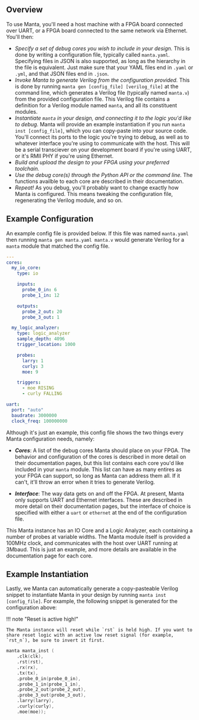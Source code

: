 
## Overview

To use Manta, you'll need a host machine with a FPGA board connected over UART, or a FPGA board connected to the same network via Ethernet. You'll then:

- _Specify a set of debug cores you wish to include in your design._ This is done by writing a configuration file, typically called `manta.yaml`. Specifying files in JSON is also supported, as long as the hierarchy in the file is equivalent. Just make sure that your YAML files end in `.yaml` or `.yml`, and that JSON files end in `.json`.
- _Invoke Manta to generate Verilog from the configuration provided._ This is done by running `manta gen [config_file] [verilog_file]` at the command line, which generates a Verilog file (typically named `manta.v`) from the provided configuration file. This Verilog file contains a definition for a Verilog module named `manta`, and all its constituent modules.
- _Instantiate `manta` in your design, and connecting it to the logic you'd like to debug._ Manta will provide an example instantiation if you run `manta inst [config_file]`, which you can copy-paste into your source code. You'll connect its ports to the logic you're trying to debug, as well as to whatever interface you're using to communicate with the host. This will be a serial transciever on your development board if you're using UART, or it's RMII PHY if you're using Ethernet.
- _Build and upload the design to your FPGA using your preferred toolchain._
- _Use the debug core(s) through the Python API or the command line._ The functions availble to each core are described in their documentation.
- _Repeat!_ As you debug, you'll probably want to change exactly how Manta is configured. This means tweaking the configuration file, regenerating the Verilog module, and so on.

## Example Configuration

An example config file is provided below. If this file was named `manta.yaml` then running `manta gen manta.yaml manta.v` would generate Verilog for a `manta` module that matched the config file.

```yaml
---
cores:
  my_io_core:
    type: io

    inputs:
      probe_0_in: 6
      probe_1_in: 12

    outputs:
      probe_2_out: 20
      probe_3_out: 1

  my_logic_analyzer:
    type: logic_analyzer
    sample_depth: 4096
    trigger_location: 1000

    probes:
      larry: 1
      curly: 3
      moe: 9

    triggers:
      - moe RISING
      - curly FALLING

uart:
  port: "auto"
  baudrate: 3000000
  clock_freq: 100000000
```

Although it's just an example, this config file shows the two things every Manta configuration needs, namely:

- ___Cores___: A list of the debug cores Manta should place on your FPGA. The behavior and configuration of the cores is described in more detail on their documentation pages, but this list contains each core you'd like included in your `manta` module. This list can have as many entires as your FPGA can support, so long as Manta can address them all. If it can't, it'll throw an error when it tries to generate Verilog.

- ___Interface___: The way data gets on and off the FPGA. At present, Manta only supports UART and Ethernet interfaces. These are described in more detail on their documentation pages, but the interface of choice is specified with either a `uart` or `ethernet` at the end of the configuration file.

This Manta instance has an IO Core and a Logic Analyzer, each containing a number of probes at variable widths. The Manta module itself is provided a 100MHz clock, and communicates with the host over UART running at 3Mbaud. This is just an example, and more details are available in the documentation page for each core.

## Example Instantiation

Lastly, we Manta can automatically generate a copy-pasteable Verilog snippet to instantiate Manta in your design by running `manta inst [config_file]`. For example, the following snippet is generated for the configuration above:


!!! note "Reset is active high!"

    The Manta instance will reset while `rst` is held high. If you want to share reset logic with an active low reset signal (for example, `rst_n`), be sure to invert it first.

```verilog
manta manta_inst (
    .clk(clk),
    .rst(rst),
    .rx(rx),
    .tx(tx),
    .probe_0_in(probe_0_in),
    .probe_1_in(probe_1_in),
    .probe_2_out(probe_2_out),
    .probe_3_out(probe_3_out),
    .larry(larry),
    .curly(curly),
    .moe(moe));
```
